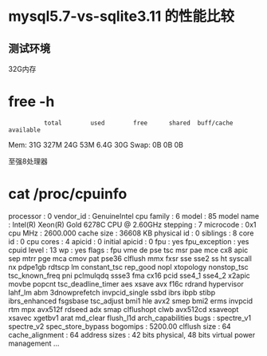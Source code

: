 # mysql5.7-vs-sqlite3.11 的性能比较

## 测试环境

32G内存

# free -h
              total        used        free      shared  buff/cache   available
Mem:            31G        327M         24G         53M        6.4G         30G
Swap:            0B          0B          0B

至强8处理器

# cat /proc/cpuinfo
processor	: 0
vendor_id	: GenuineIntel
cpu family	: 6
model		: 85
model name	: Intel(R) Xeon(R) Gold 6278C CPU @ 2.60GHz
stepping	: 7
microcode	: 0x1
cpu MHz		: 2600.000
cache size	: 36608 KB
physical id	: 0
siblings	: 8
core id		: 0
cpu cores	: 4
apicid		: 0
initial apicid	: 0
fpu		: yes
fpu_exception	: yes
cpuid level	: 13
wp		: yes
flags		: fpu vme de pse tsc msr pae mce cx8 apic sep mtrr pge mca cmov pat pse36 clflush mmx fxsr sse sse2 ss ht syscall nx pdpe1gb rdtscp lm constant_tsc rep_good nopl xtopology nonstop_tsc tsc_known_freq pni pclmulqdq ssse3 fma cx16 pcid sse4_1 sse4_2 x2apic movbe popcnt tsc_deadline_timer aes xsave avx f16c rdrand hypervisor lahf_lm abm 3dnowprefetch invpcid_single ssbd ibrs ibpb stibp ibrs_enhanced fsgsbase tsc_adjust bmi1 hle avx2 smep bmi2 erms invpcid rtm mpx avx512f rdseed adx smap clflushopt clwb avx512cd xsaveopt xsavec xgetbv1 arat md_clear flush_l1d arch_capabilities
bugs		: spectre_v1 spectre_v2 spec_store_bypass
bogomips	: 5200.00
clflush size	: 64
cache_alignment	: 64
address sizes	: 42 bits physical, 48 bits virtual
power management
...


